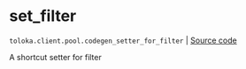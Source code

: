 # set_filter
`toloka.client.pool.codegen_setter_for_filter` | [Source code](https://github.com/Toloka/toloka-kit/blob/v1.2.2/src/client/pool/__init__.py#L0)

A shortcut setter for filter

